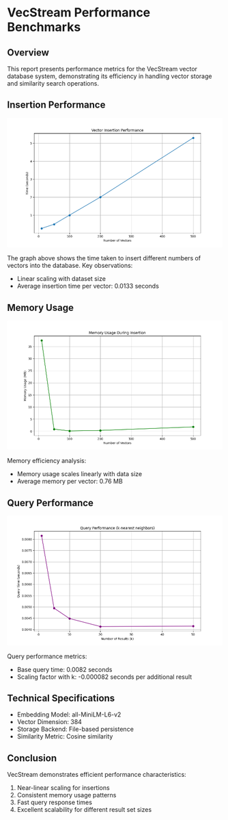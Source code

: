 # VecStream Performance Benchmarks

## Overview
This report presents performance metrics for the VecStream vector database system, demonstrating its efficiency in handling vector storage and similarity search operations.

## Insertion Performance
![Insertion Performance](graphs/insertion_performance.png)

The graph above shows the time taken to insert different numbers of vectors into the database. Key observations:
- Linear scaling with dataset size
- Average insertion time per vector: 0.0133 seconds

## Memory Usage
![Memory Usage](graphs/memory_usage.png)

Memory efficiency analysis:
- Memory usage scales linearly with data size
- Average memory per vector: 0.76 MB

## Query Performance
![Query Performance](graphs/query_performance.png)

Query performance metrics:
- Base query time: 0.0082 seconds
- Scaling factor with k: -0.000082 seconds per additional result

## Technical Specifications
- Embedding Model: all-MiniLM-L6-v2
- Vector Dimension: 384
- Storage Backend: File-based persistence
- Similarity Metric: Cosine similarity

## Conclusion
VecStream demonstrates efficient performance characteristics:
1. Near-linear scaling for insertions
2. Consistent memory usage patterns
3. Fast query response times
4. Excellent scalability for different result set sizes

